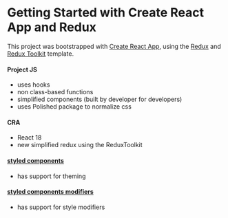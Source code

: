 # Getting Started with Create React App and Redux

This project was bootstrapped with [Create React App](https://github.com/facebook/create-react-app), using the [Redux](https://redux.js.org/) and [Redux Toolkit](https://redux-toolkit.js.org/) template.

#### Project JS

- uses hooks
- non class-based functions
- simplified components (built by developer for developers)
- uses Polished package to normalize css

#### CRA

- React 18
- new simplified redux using the ReduxToolkit

#### [styled components](https://styled-components.com/)

- has support for theming

#### [styled components modifiers](https://www.npmjs.com/package/styled-components-modifiers)

- has support for style modifiers
